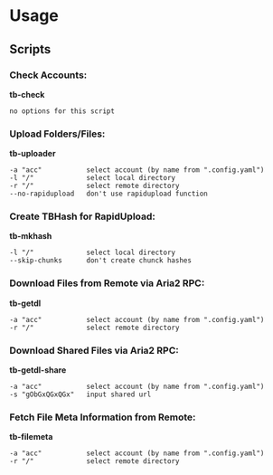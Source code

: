 # Usage

## Scripts

### Check Accounts:
**tb-check <options>**
```
no options for this script
```
### Upload Folders/Files:
**tb-uploader <options>**
```
-a "acc"           select account (by name from ".config.yaml")
-l "/"             select local directory
-r "/"             select remote directory
--no-rapidupload   don't use rapidupload function
```
### Create TBHash for RapidUpload:
**tb-mkhash <options>**
```
-l "/"             select local directory
--skip-chunks      don't create chunck hashes
```
### Download Files from Remote via Aria2 RPC:
**tb-getdl <options>**
```
-a "acc"           select account (by name from ".config.yaml")
-r "/"             select remote directory
```
### Download Shared Files via Aria2 RPC:
**tb-getdl-share <options>**
```
-a "acc"           select account (by name from ".config.yaml")
-s "gObGxQGxQGx"   input shared url
```
### Fetch File Meta Information from Remote:
**tb-filemeta <options>**
```
-a "acc"           select account (by name from ".config.yaml")
-r "/"             select remote directory
```
